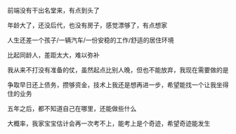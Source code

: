 前端没有干出名堂来，有点到头了

年龄大了，还没后代，也没有房子，感觉漂够了，有点想家

人生还差一个孩子/一辆汽车/一份安稳的工作/舒适的居住环境

比起同龄人，差距太大，难以弥补

我从来不打没有准备的仗，虽然起点比别人晚，但也不能放弃，我现在需要做的是

争取早日还上债务，攒够资金，技术上我还是想再进一步，希望能找一个让我坐得住的业务

五年之后，都不知道自己在哪里，还能做些什么

大概率，我家宝宝估计会再一次考不上，能考上是个奇迹，希望奇迹能发生
